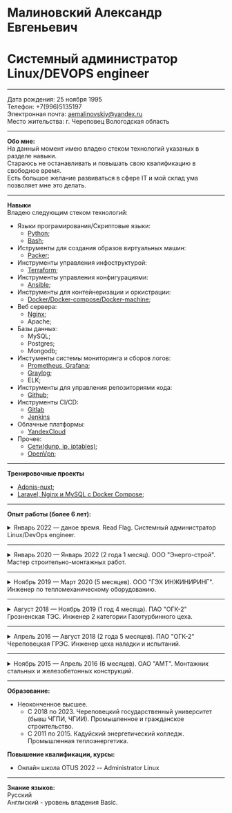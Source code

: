 # Малиновский Александр Евгеньевич
# Системный администратор Linux/DEVOPS engineer
____
Дата рождения: 25 ноября 1995\
Телефон: +7(996)5135197\
Электронная почта: aemalinovskiy@yandex.ru\
Место жительства: г. Череповец Вологодская область
____
**Обо мне:** \
На данный момент имею владею стеком технологий указаных в разделе навыки.\
Стараюсь не останавливать и повышать свою квалификацию в свободное время.\
Есть большое желание развиваться в сфере IT и мой склад ума позволяет мне это делать.
____
**Навыки**\
Владею следующим стеком технологий:
- Языки програмирования/Скриптовые языки:
  - [Python](https://stepik.org/course/58852/syllabus); 
  - [Bash](/стек/bash);
- Иструменты для создания образов виртуальных машин:
  - [Packer](/стек/packer/Packer.pdf);
- Инструменты управления инфоструктурой:
  - [Terraform](/стек/terraform/terraform.pdf);
- Инструменты управления конфигурациями:
  - [Ansible](/стек/Ansible/);
- Инструменты для контейнеризации и оркистрации:
  - [Docker/Docker-compose/Docker-machine](/стек/Docker/Docker.pdf);
- Веб сервера:  
  - [Nginx](/стек/nginx-apache/ngnx-conf.png);
  - Apache; 
- Базы данных:
  - MySQL; 
  - Postgres;
  - Mongodb;
- Инстументы системы мониторинга и сборов логов:
  - [Prometheus, Grafana](/стек/Prometheus_Grafana/grafana.pdf);
  - [Graylog](/стек/graylog/graylog.pdf);
  - ELK;
- Инструменты для управления репозиториями кода:
  - [Github](/стек/Git/git.pdf);
- Инструменты CI/CD:
  - [Gitlab](/стек/gitlab/gitlab.pdf)
  - [Jenkins](/стек.jenkins/Jenkins.pdf)
- Облачные платформы:
  - [YandexCloud](/стек/yandexcloud/yandexCloud.pdf)
- Прочее:
  - [Сети(dunp, ip, iptables)](/стек/сети);
  - [OpenVpn](/стек/openvpn/openVpn.pdf);
____
**Тренировочные проекты**
- [Adonis-nuxt](/стек/trening/Trening-project.pdf);
- [Laravel, Nginx и MySQL с Docker Compose](/стек/trening-laravel/laravel.pdf);
____
**Опыт работы (более 6 лет):**
  
<details>
  <summary> Январь 2022 — даное время. Read Flag. Системный администратор Linux/DevOps engineer. </summary>
  
**Обязаности:**
- Установка и настройка инструментов CI/CD;
- Настройка систем сбора логов и мониторинга серверов;
- Контернизация всех процесов в Docker;
- Настройка среды разработки на разные сервера(dev, stage, qa, prod);
- Настройка непрерывной интеграции и непрерывного развертывания программного обеспечения в процессе разработки c помощью Gitlab;
- Настройка веб серверов на nginx;
- Поиск и устранение неисправностей в работе серверов;
- Сопровождение проектов;

**Полученные навыки:**
- Docker; 
- Gitlab;
- Ansible;
  
**Достижения:**
- Прошел стажировку в короткий срок (2 недели вместо месяца).
- Спустя 2 месяца от трудоустройства заменил Devops инженера на время отпуска.  
</details>

____

<details>
  <summary> Январь 2020 — Январь 2022 (2 года 1 месяц). ООО "Энерго-строй". Мастер строительно-монтажных работ. </summary>
    
**Обязаности:**
- Организация и планирование работ на строительных площадках.
- Контроль монтажа первичной проводки 220В в жилых помещениях.
- Контроль расключения жилых помещений.
- Контроль монтажа окон, дверей в жилых помещениях.
- Контроль работ по первичной отделке жилых помещений.

**Полученные навыки:**
- Управление персоналом на строительной площадке.
- Постановка задач.
- Мотивация персонала на выполнение задач в короткие сроки.

**Достижения:**
- Сдал объекты ранее установленных сроков.
- Получил благодарственные письма и премии за качественное выполнение работ.
- Закрепило за собой репутацию исполнительного руководителя.
</details>

____

<details>
  <summary> Ноябрь 2019 — Март 2020 (5 месяцев). ООО "ГЭХ ИНЖИНИРИНГ". Инженер по тепломеханическому оборудованию. </summary>

**Обязаности:**
- Осуществление от лица заказчика строительного контроля за выполнением строительно-монтажных работ тепломеханического оборудования и приемку законченных - объектов от подрядных строительных организаций;
- Участие в рассмотрении и согласовании возникающих в ходе строительства изменений проектных решений;
- Участие в работе комиссий по приемке строительных объектов и сдаче их в эксплуатацию;
- Контроль качества устранения строительными организациями недоделок, дефектов в установленные сроки.

**Полученные навыки:**
- Обучаемость в сжатые сроки.
- Ориентирование в строительной документации.
- Чтение строительных чертежей.

**Достижения:**
- Выявил часть ошибок в строительной и проектной документации, что в следствии позволило сдать строительно-монтажные работы тепломеханического оборудования в установленные сроки и без дополнительных затрат для заказчика.
</details>

____

<details>
  <summary> Август 2018 — Ноябрь 2019 (1 год 4 месяца). ПАО "ОГК-2" Грозненская ТЭС. Инженер 2 категории Газотурбинного цеха. </summary>
 
**Обязаности:**  
- Технологическое сопровождение эксплуатации тепломеханического оборудования ГТЦ;
- Работа с оперативным персоналом ГТЦ с целью поддержания его готовности к выполнению своих профессиональных функций;
- Сопровождение подготовки выполнения ремонтов и технического обслуживания и других работ по поддержанию эксплуатационной готовности тепломеханического оборудования ГТЦ;
- Составление графика сменности оперативного персонала;
- Ведение табеля учета рабочего времени;
- Составление заявок на обучение оперативного персонала;
- Составление графика отпусков.

**Полученные навыки:**
- Обучения персонала.
- Мотивация персонала на развитие своих навыков.
- Чтение проектной документации тепломеханического оборудования.
- Чтение чертежей тепломеханического оборудования.
- Саморганизация
- Саморазвитие
- Работа с AutoCAD, SAP ИУС П ГК, 1C Enterprise.

**Достижения:**
- Получил категории промышленной безопасности А 1, Б 1.19, Б 7.1, Б 8.21 ,Б 8.22 ,Б 8.23, Б 9.31.
- Входил в состав команды ООО «Газпром Энергохолдинга» на Всероссийском Молодежном Образовательной Форуме «ТИМ Бирюса 2019».
- Являлся руководителем группы по проекту эффективность.
- Успешно окончил курс «Operation and maintenance Siemens» SGT-2000E v.8,9
- Подготовил персонал к пуску оборудования в установленные сроки.
- Подготовил кадровый резерв Газотурбинного цеха.
</details>

____

<details>
  <summary> Апрель 2016 — Август 2018 (2 года 5 месяцев). ПАО "ОГК-2" Череповецкая ГРЭС. Инженер цеха наладки и испытаний. </summary>

    
**Обязаности:**
- Проведение испытаний и наладочных работ на оборудовании.
- Проведение испытаний и наладочных работ привлеченными сторонними наладочными и исследовательскими организациями.
- Разработка и пересмотр режимных карт работы оборудования и режимных указаний.
- Контролирует соблюдение оперативным персоналом требований режимных карт работы оборудования и режимных указаний
- Разработка предложений и мероприятий, направленных на достижение максимально возможной надежной и экономичной работы оборудования;
- Проведение дефекации и приемки из ремонта тепловой изоляции и обмуровки оборудования.

**Полученные навыки:**
- Поиск и обработка информации по тепломеханическому оборудованию.
- Поиск и применение методик по наладке тепломеханического оборудования.
- Работа с технической документацией.
- Работа с Autodesk Revit, MS Word, MS Excel

**Достижения:**
- Защитил и внедрил проект по снижению расходов пара на собственные нужды Череповецкой ГРЭС.
- Закрепил полученные в колледже теоретические знания на практике.
</details>

____

<details>
  <summary> Ноябрь 2015 — Апрель 2016 (6 месяцев). ОАО "АМТ". Монтажник стальных и железобетонных конструкций. </summary> 


**Обязаности:**
- Монтаж простых стальных конструкций: лестниц, площадок ограждений, опорных стоек, кронштейнов, лесов, подмостей;
- Предварительную или укрупнительную сборку легких строительных конструкций;
- Нанесение разметки на листовом металле в соответствии с чертежом;

**Полученные навыки:**
- Чтения чертежей;
- Предварительная сборка конструкций из отдельных элементов, металлических конструкций из отдельных элементов;
- Выполнение предварительных сварочных работ при сборке конструкций из отдельных элементов
</details>

____

**Образование:**
- Неоконченное высшее.
    - С 2018 по 2023. Череповецкий государственный университет (бывш ЧГПИ, ЧГИИ). Промышленное и гражданское строительство. 
    - С 2011 по 2015. Кадуйский энергетический колледж. Промышленная теплоэнергетика.

**Повышение квалификации, курсы:**
- Онлайн школа OTUS 2022
    -- Administrator Linux

____

**Знание языков:**\
Русский\
Англиский - уровень владения Basic.




